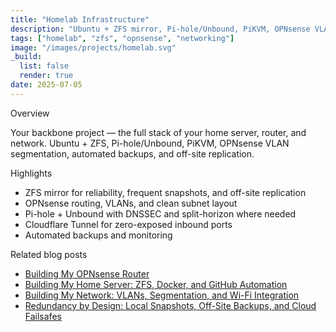 ```yaml
---
title: "Homelab Infrastructure"
description: "Ubuntu + ZFS mirror, Pi-hole/Unbound, PiKVM, OPNsense VLANs, automated backups, Cloudflare Tunnel."
tags: ["homelab", "zfs", "opnsense", "networking"]
image: "/images/projects/homelab.svg"
_build:
  list: false
  render: true
date: 2025-07-05
---
```


Overview

Your backbone project — the full stack of your home server, router, and network.
Ubuntu + ZFS, Pi-hole/Unbound, PiKVM, OPNsense VLAN segmentation, automated backups, and off-site replication.

Highlights

- ZFS mirror for reliability, frequent snapshots, and off-site replication
- OPNsense routing, VLANs, and clean subnet layout
- Pi-hole + Unbound with DNSSEC and split-horizon where needed
- Cloudflare Tunnel for zero-exposed inbound ports
- Automated backups and monitoring

Related blog posts

- [Building My OPNsense Router](/blogs/building-my-opnsense-router/)
- [Building My Home Server: ZFS, Docker, and GitHub Automation](/blogs/building-my-home-server/)
- [Building My Network: VLANs, Segmentation, and Wi-Fi Integration](/blogs/building-my-network/)
- [Redundancy by Design: Local Snapshots, Off-Site Backups, and Cloud Failsafes](/blogs/redundancy-by-design/)

